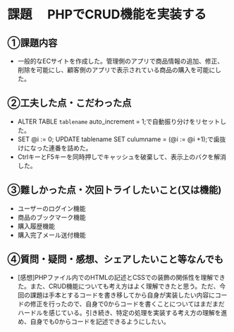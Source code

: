 # 課題　 PHPでCRUD機能を実装する

## ①課題内容　
- 一般的なECサイトを作成した。管理側のアプリで商品情報の追加、修正、削除を可能にし、顧客側のアプリで表示されている商品の購入を可能にした。

## ②工夫した点・こだわった点
- ALTER TABLE `tablename` auto_increment = 1;で自動振り分けをリセットした。
- SET @i := 0;
  UPDATE tablename SET culumname = (@i := @i +1);で歯抜けになった連番を詰めた。
- CtrlキーとF5キーを同時押しでキャッシュを破棄して、表示上のバクを解消した。


## ③難しかった点・次回トライしたいこと(又は機能)
- ユーザーのログイン機能
- 商品のブックマーク機能
- 購入履歴機能
- 購入完了メール送付機能

## ④質問・疑問・感想、シェアしたいこと等なんでも
- [感想]PHPファイル内でのHTMLの記述とCSSでの装飾の関係性を理解できた。また、CRUD機能についても考え方はよく理解できたと思う。ただ、今回の課題は手本とするコードを書き移してから自身が実装したい内容にコードの修正を行ったので、自身で0からコードを書くことについてはまだまだハードルを感じている。引き続き、特定の処理を実装する考え方の理解を進め、自身でも0からコードを記述できるようにしたい。